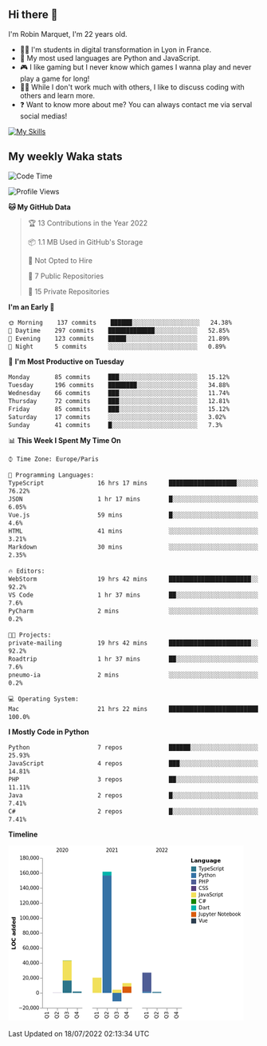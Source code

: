 ## Hi there 👋

I'm Robin Marquet, I'm 22 years old.

- 👨‍💻 I'm students in digital transformation in Lyon in France.
- 🌱 My most used languages are Python and JavaScript.
- 🎮 I like gaming but I never know which games I wanna play and never play a game for long!
- 👯‍♀️ While I don't work much with others, I like to discuss coding with others and learn more.
- ❓ Want to know more about me? You can always contact me via serval social medias!

[![My Skills](https://skillicons.dev/icons?i=js,html,css,docker,express,figma,firebase,graphql,mongodb,mysql,nodejs,py,react,ts,vue)](https://skillicons.dev)

## My weekly Waka stats

<!--START_SECTION:waka-->
![Code Time](http://img.shields.io/badge/Code%20Time-0%20secs-blue)

![Profile Views](http://img.shields.io/badge/Profile%20Views-7-blue)

**🐱 My GitHub Data** 

> 🏆 13 Contributions in the Year 2022
 > 
> 📦 1.1 MB Used in GitHub's Storage 
 > 
> 🚫 Not Opted to Hire
 > 
> 📜 7 Public Repositories 
 > 
> 🔑 15 Private Repositories  
 > 
**I'm an Early 🐤** 

```text
🌞 Morning    137 commits    ██████░░░░░░░░░░░░░░░░░░░   24.38% 
🌆 Daytime    297 commits    █████████████░░░░░░░░░░░░   52.85% 
🌃 Evening    123 commits    █████░░░░░░░░░░░░░░░░░░░░   21.89% 
🌙 Night      5 commits      ░░░░░░░░░░░░░░░░░░░░░░░░░   0.89%

```
📅 **I'm Most Productive on Tuesday** 

```text
Monday       85 commits     ███░░░░░░░░░░░░░░░░░░░░░░   15.12% 
Tuesday      196 commits    ████████░░░░░░░░░░░░░░░░░   34.88% 
Wednesday    66 commits     ███░░░░░░░░░░░░░░░░░░░░░░   11.74% 
Thursday     72 commits     ███░░░░░░░░░░░░░░░░░░░░░░   12.81% 
Friday       85 commits     ███░░░░░░░░░░░░░░░░░░░░░░   15.12% 
Saturday     17 commits     ░░░░░░░░░░░░░░░░░░░░░░░░░   3.02% 
Sunday       41 commits     █░░░░░░░░░░░░░░░░░░░░░░░░   7.3%

```


📊 **This Week I Spent My Time On** 

```text
⌚︎ Time Zone: Europe/Paris

💬 Programming Languages: 
TypeScript               16 hrs 17 mins      ███████████████████░░░░░░   76.22% 
JSON                     1 hr 17 mins        █░░░░░░░░░░░░░░░░░░░░░░░░   6.05% 
Vue.js                   59 mins             █░░░░░░░░░░░░░░░░░░░░░░░░   4.6% 
HTML                     41 mins             ░░░░░░░░░░░░░░░░░░░░░░░░░   3.21% 
Markdown                 30 mins             ░░░░░░░░░░░░░░░░░░░░░░░░░   2.35%

🔥 Editors: 
WebStorm                 19 hrs 42 mins      ███████████████████████░░   92.2% 
VS Code                  1 hr 37 mins        ██░░░░░░░░░░░░░░░░░░░░░░░   7.6% 
PyCharm                  2 mins              ░░░░░░░░░░░░░░░░░░░░░░░░░   0.2%

🐱‍💻 Projects: 
private-mailing          19 hrs 42 mins      ███████████████████████░░   92.2% 
Roadtrip                 1 hr 37 mins        ██░░░░░░░░░░░░░░░░░░░░░░░   7.6% 
pneumo-ia                2 mins              ░░░░░░░░░░░░░░░░░░░░░░░░░   0.2%

💻 Operating System: 
Mac                      21 hrs 22 mins      █████████████████████████   100.0%

```

**I Mostly Code in Python** 

```text
Python                   7 repos             ██████░░░░░░░░░░░░░░░░░░░   25.93% 
JavaScript               4 repos             ███░░░░░░░░░░░░░░░░░░░░░░   14.81% 
PHP                      3 repos             ██░░░░░░░░░░░░░░░░░░░░░░░   11.11% 
Java                     2 repos             █░░░░░░░░░░░░░░░░░░░░░░░░   7.41% 
C#                       2 repos             █░░░░░░░░░░░░░░░░░░░░░░░░   7.41%

```


**Timeline**

![Chart not found](https://raw.githubusercontent.com/rmarquet21/rmarquet21/main/charts/bar_graph.png) 


 Last Updated on 18/07/2022 02:13:34 UTC
<!--END_SECTION:waka-->
